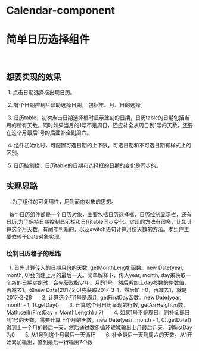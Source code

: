 # Calendar-component

# 简单日历选择组件
  
## 想要实现的效果
  
  1. 点击日期选择框出现日历。
  
  2. 有个日期控制栏帮助选择日期， 包括年、月、日的选择。
  
  3. 日历table，初次点击日期选择框时显示此刻的日期，日历table的日期包括当月的所有天数，同时如果当月的1号不是周日，还应补全从周日到1号的天数。还要在这个月最后1号的后面补全到周六。
  
  4. 组件初始化时，可配置可选日期的上下限。可选日期和不可选日期有样式上的区别。
  
  5. 日历控制栏、日历table的日期和选择框的日期的变化是同步的。
 
## 实现思路
  
   为了组件的可复用性，用到面向对象的思想。
   
   每个日历组件都是一个日历对象，主要包括日历选择框，日历控制显示栏，还有日历,为了保持日期控制显示栏和日历table同步变化。实现的方法有很多，比如计算这个月天数，有闰年判断的，以及switch语句计算月份天数的方法。本组件主要依赖于Date对象实现。
   
### 绘制日历格子的思路
   
   1. 首先计算传入的日期月份的天数, getMonthLength函数。new Date(year, month, 0)会创建上月的最后一天。简单解释下，传入year, month, day来获取一个新的日期实例时，会先获取指定年、月的1号，然后再加上day参数的整数值，再减去1。如new Date(2017,2,0)先获取2017-3-1，然后加上0，再减去1，就是2017-2-28
     
   2. 计算这个月1号是周几, getFirstDay函数。new Date(year, month - 1, 1).getDay()
     
   3. 计算这个月日历呈现的行数, getArrHeight函数。 Math.ceil((FirstDay + MonthLength) / 7)
     
   4. 如果1号不是周日，则补全周日到1号的天数，需要计算上个月的天数。new Date(year, month - 1, 0).getDate()得到上一个月的最后一天，然后通过数组循环递减输出上月最后几天，到firstDay为0
     
   5. 从1号到这个月最后一天循环
     
   6. 补全最后一天到周六的天数。从1开始累加输出，直到最后一行输出7个数
